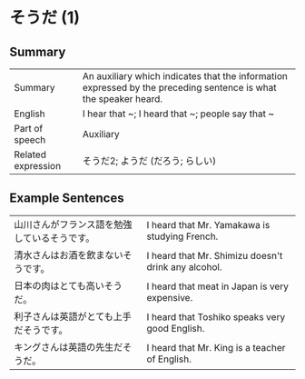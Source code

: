 # そうだ (1)

## Summary

<table><tr>   <td>Summary</td>   <td>An auxiliary which indicates that the information expressed by the preceding sentence is what the speaker heard.</td></tr><tr>   <td>English</td>   <td>I hear that ~; I heard that ~; people say that ~</td></tr><tr>   <td>Part of speech</td>   <td>Auxiliary</td></tr><tr>   <td>Related expression</td>   <td>そうだ2; ようだ (だろう; らしい)</td></tr></table>

## Example Sentences

<table><tr>   <td>山川さんがフランス語を勉強しているそうです。</td>   <td>I heard that Mr. Yamakawa is studying French.</td></tr><tr>   <td>清水さんはお酒を飲まないそうです。</td>   <td>I heard that Mr. Shimizu doesn't drink any alcohol.</td></tr><tr>   <td>日本の肉はとても高いそうだ。</td>   <td>I heard that meat in Japan is very expensive.</td></tr><tr>   <td>利子さんは英語がとても上手だそうです。</td>   <td>I heard that Toshiko speaks very good English.</td></tr><tr>   <td>キングさんは英語の先生だそうだ。</td>   <td>I heard that Mr. King is a teacher of English.</td></tr></table>

